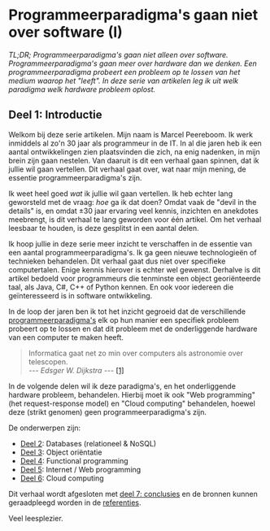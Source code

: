 # Programmeerparadigma's gaan niet over software (I)

*TL;DR; Programmeerparadigma's gaan niet alleen over software. Programmeerparadigma's gaan meer over hardware dan we denken. Een programmeerparadigma probeert een probleem op te lossen van het medium waarop het "leeft". In deze serie van artikelen leg ik uit welk paradigma welk hardware probleem oplost.*

## Deel 1: Introductie

Welkom bij deze serie artikelen. Mijn naam is Marcel Peereboom. Ik werk inmiddels al zo'n 30 jaar als programmeur in de IT. In al die jaren heb ik een aantal ontwikkelingen zien plaatsvinden die zich, na enig nadenken, in mijn brein zijn gaan nestelen. Van daaruit is dit een verhaal gaan spinnen, dat ik jullie wil gaan vertellen. Dit verhaal gaat over, wat naar mijn mening, de essentie programmeerparadigma's zijn.

Ik weet heel goed *wat* ik jullie wil gaan vertellen. Ik heb echter lang geworsteld met de vraag: *hoe* ga ik dat doen? Omdat vaak de "devil in the details" is, en omdat ±30 jaar ervaring veel kennis, inzichten en anekdotes meebrengt, is dit verhaal te lang geworden voor één artikel. Om het verhaal leesbaar te houden, is deze gesplitst in een aantal delen.

Ik hoop jullie in deze serie meer inzicht te verschaffen in de essentie van een aantal programmeerparadigma's. Ik ga geen nieuwe technologieën of technieken behandelen. Dit verhaal gaat dus niet over specifieke computertalen. Enige kennis hierover is echter wel gewenst. Derhalve is dit artikel bedoeld voor programmeurs die tenminste een object georiënteerde taal, als Java, C#, C++ of Python kennen. En ook voor iedereen die geïnteresseerd is in software ontwikkeling.

In de loop der jaren ben ik tot het inzicht gegroeid dat de verschillende [programmeerparadigma's](https://nl.wikipedia.org/wiki/Programmeerparadigma) elk op hun manier een specifiek probleem probeert op te lossen en dat dit probleem met de onderliggende hardware van een computer te maken heeft.

> Informatica gaat net zo min over computers als astronomie over telescopen.<br/>
> *--- Edsger W. Dijkstra ---* [[1]](https://quotefancy.com/edsger-w-dijkstra-quotes)

In de volgende delen wil ik deze paradigma's, en het onderliggende hardware probleem, behandelen. Hierbij moet ik ook "Web programming" (het request-response model) en "Cloud computing" behandelen, hoewel deze (strikt genomen) geen programmeerparadigma's zijn.

De onderwerpen zijn:

* [Deel 2](./deel-02-dbs.md): Databases (relationeel & NoSQL)
* [Deel 3](./deel-03-oo.md): Object oriëntatie
* [Deel 4](./deel-04-fp.md): Functional programming
* [Deel 5](./deel-05-wp.md): Internet / Web programming
* [Deel 6](./deel-06-cc.md): Cloud computing

Dit verhaal wordt afgesloten met [deel 7: conclusies](./deel-07-conclusies.md) en de bronnen kunnen geraadpleegd worden in de [referenties](./deel-08-referenties.md).

Veel leesplezier.

